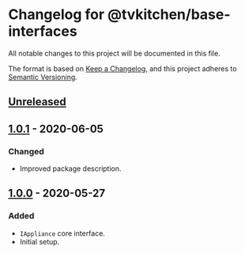 # Changelog for @tvkitchen/base-interfaces

All notable changes to this project will be documented in this file.

The format is based on [Keep a Changelog](https://keepachangelog.com/en/1.0.0/),
and this project adheres to [Semantic Versioning](https://semver.org/spec/v2.0.0.html).

## [Unreleased]

## [1.0.1] - 2020-06-05

### Changed
- Improved package description.

## [1.0.0] - 2020-05-27

### Added
- `IAppliance` core interface.
- Initial setup.

[Unreleased]: https://github.com/tvkitchen/base/compare/@tvkitchen/base-interfaces@1.0.1...HEAD
[1.0.1]: https://github.com/tvkitchen/base/compare/@tvkitchen/base-interfaces@1.0.0...@tvkitchen/base-interfaces@1.0.1
[1.0.0]: https://github.com/tvkitchen/base/releases/tag/@tvkitchen/base-interfaces@1.0.0
